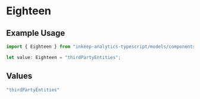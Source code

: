 # Eighteen

## Example Usage

```typescript
import { Eighteen } from "inkeep-analytics-typescript/models/components";

let value: Eighteen = "thirdPartyEntities";
```

## Values

```typescript
"thirdPartyEntities"
```